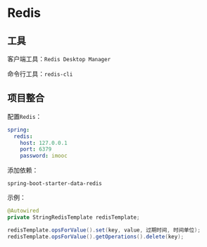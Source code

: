 # Redis

## 工具

客户端工具：`Redis Desktop Manager`

命令行工具：`redis-cli`

## 项目整合

配置`Redis`：

```yml
spring:
  redis:
    host: 127.0.0.1
    port: 6379
    password: imooc
```

添加依赖：

`spring-boot-starter-data-redis`

示例：

```java
@Autowired
private StringRedisTemplate redisTemplate;

redisTemplate.opsForValue().set(key, value, 过期时间, 时间单位);
redisTemplate.opsForValue().getOperations().delete(key);
```